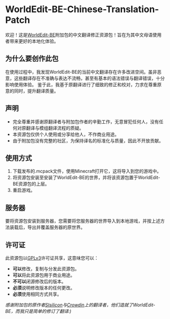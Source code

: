 # WorldEdit-BE-Chinese-Translation-Patch
欢迎！这是[WorldEdit-BE](https://github.com/SIsilicon/WorldEdit-BE/)附加包的中文翻译修正资源包！旨在为其中文母语使用者带来更好的本地化体验。

## 为什么要创作此包
在使用过程中，我发现WorldEdit-BE的当前中文翻译存在许多改进空间。虽非恶意，这些翻译存在不准确与表达不流畅，甚至有基本的语法错误与翻译错误，十分影响使用体验。
鉴于此，我基于原翻译进行了细致的修正和校对，力求在尊重原意的同时，提升翻译质量。

## 声明
- 完全尊重并感谢原翻译者与附加包作者的辛勤工作，无意冒犯任何人，没有任何对原翻译与模组翻译流程的质疑。
- 本资源包仅供个人使用或分享给他人，不作商业用途。
- 由于附加包没有完整的社区，为保持译名的标准化与质量，因此不开放贡献。

## 使用方式
1. 下载发布的.mcpack文件，使用Minecraft打开它，这将导入到您的游戏中。
2. 将资源包安装至安装了WorldEdit-BE的世界，并将该资源包置于WorldEdit-BE资源包的上层。
3. 重启游戏。

## 服务器
要将资源包安装到服务器，您需要将您服务器的世界导入到本地游戏，并按上述方法装载后，导出并覆盖服务器的原世界。

## 许可证
此资源包以[GPLv3](LICENSE.txt)许可证共享，这意味您可以：
- **可以**修改，复制与分发此资源包。
- **可以**将此资源包用于商业用途。
- **不可以**闭源修改后的版本。
- **必须**说明修改版本的任何更改。
- **必须**使用相同方式共享。

_感谢附加包的原作者[SIsilicon](https://github.com/SIsilicon)与[Crowdin](https://crowdin.com/project/worldedit-for-bedrock)上的翻译者，他们造就了WorldEdit-BE，而我只是简单的修订了翻译:)_
